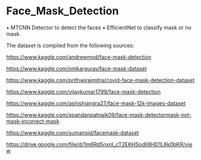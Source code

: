 # Face_Mask_Detection
•	MTCNN Detector to detect the faces
•	EfficientNet to classify mask or no mask

The dataset is compiled from the following sources:

https://www.kaggle.com/andrewmvd/face-mask-detection

https://www.kaggle.com/omkargurav/face-mask-dataset

https://www.kaggle.com/prithwirajmitra/covid-face-mask-detection-dataset

https://www.kaggle.com/vijaykumar1799/face-mask-detection

https://www.kaggle.com/ashishjangra27/face-mask-12k-images-dataset

https://www.kaggle.com/spandanpatnaik09/face-mask-detectormask-not-mask-incorrect-mask

https://www.kaggle.com/sumansid/facemask-dataset

https://drive.google.com/file/d/1m6Rd5nxol_cT2EKHSodli9HD1L6k0bKR/view
